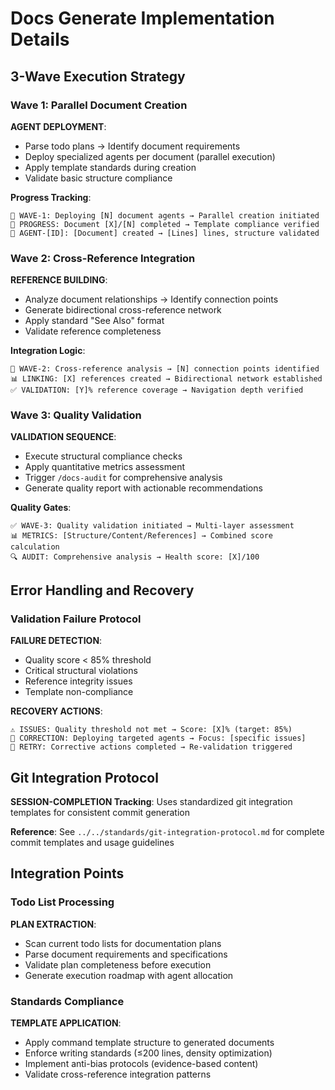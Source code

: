 # Docs Generate Implementation Details

## 3-Wave Execution Strategy

### Wave 1: Parallel Document Creation
**AGENT DEPLOYMENT**:
- Parse todo plans → Identify document requirements
- Deploy specialized agents per document (parallel execution)
- Apply template standards during creation
- Validate basic structure compliance

**Progress Tracking**:
```
📝 WAVE-1: Deploying [N] document agents → Parallel creation initiated
📄 PROGRESS: Document [X]/[N] completed → Template compliance verified
🔧 AGENT-[ID]: [Document] created → [Lines] lines, structure validated
```

### Wave 2: Cross-Reference Integration
**REFERENCE BUILDING**:
- Analyze document relationships → Identify connection points
- Generate bidirectional cross-reference network
- Apply standard "See Also" format
- Validate reference completeness

**Integration Logic**:
```
🔗 WAVE-2: Cross-reference analysis → [N] connection points identified
📊 LINKING: [X] references created → Bidirectional network established
✅ VALIDATION: [Y]% reference coverage → Navigation depth verified
```

### Wave 3: Quality Validation
**VALIDATION SEQUENCE**:
- Execute structural compliance checks
- Apply quantitative metrics assessment
- Trigger `/docs-audit` for comprehensive analysis
- Generate quality report with actionable recommendations

**Quality Gates**:
```
✅ WAVE-3: Quality validation initiated → Multi-layer assessment
📊 METRICS: [Structure/Content/References] → Combined score calculation
🔍 AUDIT: Comprehensive analysis → Health score: [X]/100
```

## Error Handling and Recovery

### Validation Failure Protocol
**FAILURE DETECTION**:
- Quality score < 85% threshold
- Critical structural violations
- Reference integrity issues
- Template non-compliance

**RECOVERY ACTIONS**:
```
⚠️ ISSUES: Quality threshold not met → Score: [X]% (target: 85%)
🔄 CORRECTION: Deploying targeted agents → Focus: [specific issues]
🎯 RETRY: Corrective actions completed → Re-validation triggered
```

## Git Integration Protocol

**SESSION-COMPLETION Tracking**: Uses standardized git integration templates for consistent commit generation

**Reference**: See `../../standards/git-integration-protocol.md` for complete commit templates and usage guidelines

## Integration Points

### Todo List Processing
**PLAN EXTRACTION**:
- Scan current todo lists for documentation plans
- Parse document requirements and specifications
- Validate plan completeness before execution
- Generate execution roadmap with agent allocation

### Standards Compliance
**TEMPLATE APPLICATION**:
- Apply command template structure to generated documents
- Enforce writing standards (≤200 lines, density optimization)
- Implement anti-bias protocols (evidence-based content)
- Validate cross-reference integration patterns